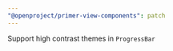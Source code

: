 ```yaml
---
"@openproject/primer-view-components": patch
---
```


Support high contrast themes in `ProgressBar`
